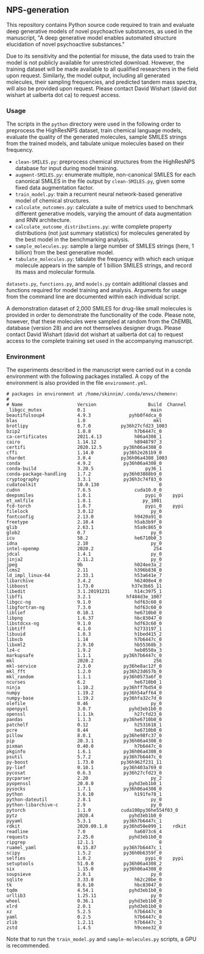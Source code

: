 ## NPS-generation

This repository contains Python source code required to train and evaluate deep generative models of novel psychoactive substances, as used in the manuscript, "A deep generative model enables automated structure elucidation of novel psychoactive substances."

Due to its sensitivity and the potential for misuse, the data used to train the model is not publicly available for unrestricted download. However, the training dataset will be made available to all qualified researchers in the field upon request. Similarly, the model output, including all generated molecules, their sampling frequencies, and predicted tandem mass spectra, will also be provided upon request. Please contact David Wishart (david dot wishart at ualberta dot ca) to request access.

### Usage

The scripts in the `python` directory were used in the following order to preprocess the HighResNPS dataset, train chemical language models, evaluate the quality of the generated molecules, sample SMILES strings from the trained models, and tabulate unique molecules based on their frequency.

- `clean-SMILES.py`: preprocess chemical structures from the HighResNPS database for input during model training.
- `augment-SMILES.py`: enumerate multiple, non-canonical SMILES for each canonical SMILES in the file output by `clean-SMILES.py`, given some fixed data augmentation factor.
- `train_model.py`: train a recurrent neural network-based generative model of chemical structures.
- `calculate_outcomes.py`: calculate a suite of metrics used to benchmark different generative models, varying the amount of data augmentation and RNN architecture.
- `calculate_outcome_distributions.py`: write complete property distributions (not just summary statistics) for molecules generated by the best model in the benchmarking analysis.
- `sample_molecules.py`: sample a large number of SMILES strings (here, 1 billion) from the best generative model.
- `tabulate_molecules.py`: tabulate the frequency with which each unique molecule appears in the sample of 1 billion SMILES strings, and record its mass and molecular formula.

`datasets.py`, `functions.py`, and `models.py` contain additional classes and functions required for model training and analysis. Arguments for usage from the command line are documented within each individual script.

A demonstration dataset of 2,000 SMILES for drug-like small molecules is provided in order to demonstrate the functionality of the code. Please note, however, that these molecules were sampled at random from the  ChEMBL database (version 28) and are not themselves designer drugs. Please contact David Wishart (david dot wishart at ualberta dot ca) to request access to the complete training set used in the accompanying manuscript.

### Environment

The experiments described in the manuscript were carried out in a conda environment with the following packages installed. A copy of the environment is also provided in the file `environment.yml`.

```
# packages in environment at /home/skinnim/.conda/envs/chemenv:
#
# Name                    Version                   Build  Channel
_libgcc_mutex             0.1                        main
beautifulsoup4            4.9.3              pyhb0f4dca_0
blas                      1.0                         mkl
brotlipy                  0.7.0           py36h27cfd23_1003
bzip2                     1.0.8                h7b6447c_0
ca-certificates           2021.4.13            h06a4308_1
cairo                     1.14.12              h8948797_3
certifi                   2020.12.5        py36h06a4308_0
cffi                      1.14.0           py36h2e261b9_0
chardet                   3.0.4           py36h06a4308_1003
conda                     4.9.2            py36h06a4308_0
conda-build               3.20.5                   py36_1
conda-package-handling    1.7.2            py36h03888b9_0
cryptography              3.3.1            py36h3c74f83_0
cudatoolkit               10.0.130                      0
cudnn                     7.6.5                cuda10.0_0
deepsmiles                1.0.1                    pypi_0    pypi
et_xmlfile                1.0.1                   py_1001
fcd-torch                 1.0.7                    pypi_0    pypi
filelock                  3.0.12                     py_0
fontconfig                2.13.0               h9420a91_0
freetype                  2.10.4               h5ab3b9f_0
glib                      2.63.1               h5a9c865_0
glob2                     0.7                        py_0
icu                       58.2                 he6710b0_3
idna                      2.10                       py_0
intel-openmp              2020.2                      254
jdcal                     1.4.1                      py_0
jinja2                    2.11.2                     py_0
jpeg                      9b                   h024ee3a_2
lcms2                     2.11                 h396b838_0
ld_impl_linux-64          2.33.1               h53a641e_7
libarchive                3.4.2                h62408e4_0
libboost                  1.73.0              h37e3b65_11
libedit                   3.1.20191231         h14c3975_1
libffi                    3.2.1             hf484d3e_1007
libgcc-ng                 9.1.0                hdf63c60_0
libgfortran-ng            7.3.0                hdf63c60_0
liblief                   0.10.1               he6710b0_0
libpng                    1.6.37               hbc83047_0
libstdcxx-ng              9.1.0                hdf63c60_0
libtiff                   4.1.0                h2733197_1
libuuid                   1.0.3                h1bed415_2
libxcb                    1.14                 h7b6447c_0
libxml2                   2.9.10               hb55368b_3
lz4-c                     1.9.2                heb0550a_3
markupsafe                1.1.1            py36h7b6447c_0
mkl                       2020.2                      256
mkl-service               2.3.0            py36he8ac12f_0
mkl_fft                   1.2.0            py36h23d657b_0
mkl_random                1.1.1            py36h0573a6f_0
ncurses                   6.2                  he6710b0_1
ninja                     1.10.2           py36hff7bd54_0
numpy                     1.19.2           py36h54aff64_0
numpy-base                1.19.2           py36hfa32c7d_0
olefile                   0.46                       py_0
openpyxl                  3.0.7              pyhd3eb1b0_0
openssl                   1.1.1k               h27cfd23_0
pandas                    1.1.3            py36he6710b0_0
patchelf                  0.12                 h2531618_1
pcre                      8.44                 he6710b0_0
pillow                    8.0.1            py36he98fc37_0
pip                       20.3.1           py36h06a4308_0
pixman                    0.40.0               h7b6447c_0
pkginfo                   1.6.1            py36h06a4308_0
psutil                    5.7.2            py36h7b6447c_0
py-boost                  1.73.0          py36h962f231_11
py-lief                   0.10.1           py36h403a769_0
pycosat                   0.6.3            py36h27cfd23_0
pycparser                 2.20                       py_2
pyopenssl                 20.0.0             pyhd3eb1b0_1
pysocks                   1.7.1            py36h06a4308_0
python                    3.6.10               h191fe78_1
python-dateutil           2.8.1                      py_0
python-libarchive-c       2.9                        py_0
pytorch                   1.1.0           cuda100py36he554f03_0
pytz                      2020.4             pyhd3eb1b0_0
pyyaml                    5.3.1            py36h7b6447c_1
rdkit                     2020.09.1.0      py36hd50e099_1    rdkit
readline                  7.0                  ha6073c6_4
requests                  2.25.0             pyhd3eb1b0_0
ripgrep                   12.1.1                        0
ruamel_yaml               0.15.87          py36h7b6447c_1
scipy                     1.5.2            py36h0b6359f_0
selfies                   1.0.2                    pypi_0    pypi
setuptools                51.0.0           py36h06a4308_2
six                       1.15.0           py36h06a4308_0
soupsieve                 2.0.1                      py_0
sqlite                    3.33.0               h62c20be_0
tk                        8.6.10               hbc83047_0
tqdm                      4.54.1             pyhd3eb1b0_0
urllib3                   1.25.11                    py_0
wheel                     0.36.1             pyhd3eb1b0_0
xlrd                      2.0.1              pyhd3eb1b0_0
xz                        5.2.5                h7b6447c_0
yaml                      0.2.5                h7b6447c_0
zlib                      1.2.11               h7b6447c_3
zstd                      1.4.5                h9ceee32_0
```

Note that to run the `train_model.py` and `sample-molecules.py` scripts, a GPU is recommended.

